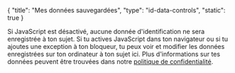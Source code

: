 {
    "title": "Mes données sauvegardées",
    "type": "id-data-controls",
    "static": true
}
 
<noscript class="noscript noscript-privacy-policy">Si JavaScript est désactivé, aucune donnée d'identification ne sera enregistrée à ton sujet. Si tu actives JavaScript dans ton navigateur ou si tu ajoutes une exception à ton bloqueur, tu peux voir et modifier les données enregistrées sur ton ordinateur à ton sujet ici. Plus d'informations sur tes données peuvent être trouvées dans notre <a href="/privacy">politique de confidentialité</a>.</noscript>
